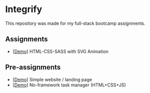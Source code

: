 # Integrify

This repository was made for my full-stack bootcamp assignments.

## Assignments
- [[Demo]](https://d-0-t.github.io/integrify/assignments/is3-css-sass-animation/index.html) HTML-CSS-SASS with SVG Animation

## Pre-assignments
- [[Demo]](https://d-0-t.github.io/integrify/pre-assignments/website/) Simple website / landing page
- [[Demo]](https://d-0-t.github.io/integrify/pre-assignments/task-manager/) No-framework task manager (HTML+CSS+JS)
